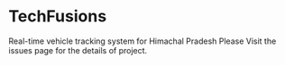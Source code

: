 # TechFusions
Real-time vehicle tracking system for Himachal Pradesh
Please Visit the issues page for the details of project.
